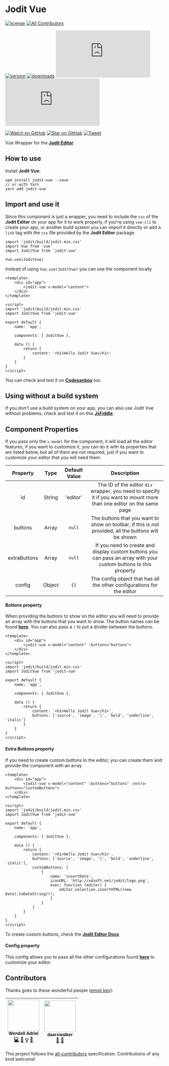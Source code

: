 # Jodit Vue

[![license](https://img.shields.io/github/license/mashape/apistatus.svg?style=flat-square)](https://github.com/WendellAdriel/jodit-vue/blob/master/LICENSE)
[![All Contributors](https://img.shields.io/badge/all_contributors-2-orange.svg?style=flat-square)](#contributors)

[![version][version-badge]][package]
[![downloads][downloads-badge]][npmcharts]
[![size][size-badge]][unpkg-dist] [![gzip size][gzip-badge]][unpkg-dist]

[![Watch on GitHub][github-watch-badge]][github-watch]
[![Star on GitHub][github-star-badge]][github-star]
[![Tweet][twitter-badge]][twitter]

Vue Wrapper for the **[Jodit Editor](https://github.com/xdan/jodit)**

## How to use

Install **Jodit Vue**:

```
npm install jodit-vue --save
// or with Yarn
yarn add jodit-vue
```

## Import and use it

Since this component is just a wrapper, you need to include the `css` of the **Jodit Editor** on your app for it to work properly, if you're using `vue-cli` to create your app, or another build system you can import it directly or add a `link` tag with the `css` file provided by the **Jodit Editor** package.

```
import 'jodit/build/jodit.min.css'
import Vue from 'vue'
import JoditVue from 'jodit-vue'

Vue.use(JoditVue)
```

Instead of using `Vue.use(JoditVue)` you can use the component locally

```
<template>
    <div id="app">
        <jodit-vue v-model="content">
    </div>
</template>

<script>
import 'jodit/build/jodit.min.css'
import JoditVue from 'jodit-vue'

export default {
    name: 'app',

    components: { JoditVue },

    data () {
        return {
            content: '<h1>Hello Jodit Vue</h1>'
        }
    }
}
</script>
```

You can check and test it on **[Codesanbox](https://codesandbox.io/s/jv0l1r86wv)** too.

## Using without a build system

If you don't use a build system on your app, you can also use Jodit Vue without problems, check and test it on this **[JsFiddle](https://jsfiddle.net/6ch2gn0t/)**.

## Component Properties

If you pass only the `v-model` for the component, it will load all the editor features, if you want to customize it, you can do it with its properties that are listed below, but all of them are not required, just if you want to customize your editor that you will need them:

| Property         | Type    | Default Value | Description                                                                                                           |
| :--------------: | :-----: | :-----------: | :-------------------------------------------------------------------------------------------------------------------: |
| id               | String  | 'editor'      | The ID of the editor `div` wrapper, you need to specify it if you want to mount more than one editor on the same page |
| buttons          | Array   | `null`        | The buttons that you want to show on toolbar, if this is not provided, all the buttons will be shown                  |
| extraButtons     | Array   | `null`        | If you need to create and display custom buttons you can pass an array with your custom buttons to this property      |
| config           | Object  | `{}`          | The config object that has all the other configurations for the editor                                                |

#### Buttons property

When providing the buttons to show on the editor you will need to provide an array with the buttons that you want to show. The button names can be found **[here](https://xdsoft.net/jodit/play.html)**. You can also pass a `|` to put a divider between the buttons.

```
<template>
    <div id="app">
        <jodit-vue v-model="content" :buttons="buttons">
    </div>
</template>

<script>
import 'jodit/build/jodit.min.css'
import JoditVue from 'jodit-vue'

export default {
    name: 'app',

    components: { JoditVue },

    data () {
        return {
            content: '<h1>Hello Jodit Vue</h1>',
            buttons: ['source', 'image', '|', 'bold', 'underline', 'italic']
        }
    }
}
</script>
```

#### Extra Buttons property

If you need to create custom buttons to the editor, you can create them and provide the component with an array

```
<template>
    <div id="app">
        <jodit-vue v-model="content" :buttons="buttons" :extra-buttons="customButtons">
    </div>
</template>

<script>
import 'jodit/build/jodit.min.css'
import JoditVue from 'jodit-vue'

export default {
    name: 'app',

    components: { JoditVue },

    data () {
        return {
            content: '<h1>Hello Jodit Vue</h1>',
            buttons: ['source', 'image', '|', 'bold', 'underline', 'italic'],
            customButtons: [
                {
                    name: 'insertDate',
                    iconURL: 'http://xdsoft.net/jodit/logo.png',
                    exec: function (editor) {
                        editor.selection.insertHTML((new Date).toDateString());
                    }
                }
            ]
        }
    }
}
</script>
```

To create custom buttons, check the **[Jodit Editor Docs](https://xdsoft.net/jodit/doc/)**

#### Config property

This config allows you to pass all the other configurations found **[here](https://xdsoft.net/jodit/doc/options/)** to customize your editor.

## Contributors

Thanks goes to these wonderful people ([emoji key](https://github.com/kentcdodds/all-contributors#emoji-key)):

<!-- ALL-CONTRIBUTORS-LIST:START - Do not remove or modify this section -->
<!-- prettier-ignore -->
| [<img src="https://avatars1.githubusercontent.com/u/11641518?v=4" width="100px;"/><br /><sub><b>Wendell Adriel</b></sub>](https://wendelladriel.com)<br />[💻](https://github.com/WendellAdriel/jodit-vue/commits?author=WendellAdriel "Code") [📖](https://github.com/WendellAdriel/jodit-vue/commits?author=WendellAdriel "Documentation") [💡](#example-WendellAdriel "Examples") [🤔](#ideas-WendellAdriel "Ideas, Planning, & Feedback") | [<img src="https://avatars3.githubusercontent.com/u/26570413?v=4" width="100px;"/><br /><sub><b>daarxwalker</b></sub>](https://github.com/daarxwalker)<br />[🐛](https://github.com/WendellAdriel/jodit-vue/issues?q=author%3Adaarxwalker "Bug reports") [🤔](#ideas-daarxwalker "Ideas, Planning, & Feedback") |
| :---: | :---: |
<!-- ALL-CONTRIBUTORS-LIST:END -->

This project follows the [all-contributors](https://github.com/kentcdodds/all-contributors) specification. Contributions of any kind welcome!

[downloads-badge]: https://img.shields.io/npm/dm/jodit-vue.svg?style=flat-square
[npmcharts]: http://npmcharts.com/compare/jodit-vue
[version-badge]: https://img.shields.io/npm/v/jodit-vue.svg?style=flat-square
[package]: https://www.npmjs.com/package/jodit-vue
[size-badge]: http://img.badgesize.io/https://unpkg.com/jodit-vue/dist/jodit-vue.umd.js?style=flat-square&label=size
[unpkg-dist]: https://unpkg.com/jodit-vue/dist/jodit-vue.min.js
[gzip-badge]: http://img.badgesize.io/https://unpkg.com/jodit-vue/dist/jodit-vue.min.js?label=gzip%20size&style=flat-square&compression=gzip
[github-watch-badge]: https://img.shields.io/github/watchers/WendellAdriel/jodit-vue.svg?style=social
[github-watch]: https://github.com/WendellAdriel/jodit-vue/watchers
[github-star-badge]: https://img.shields.io/github/stars/WendellAdriel/jodit-vue.svg?style=social
[github-star]: https://github.com/WendellAdriel/jodit-vue/stargazers
[twitter]: https://twitter.com/intent/tweet?text=Check%20out%20jodit-vue!%20https://github.com/WendellAdriel/jodit-vue%20%F0%9F%91%8D
[twitter-badge]: https://img.shields.io/twitter/url/https/github.com/WendellAdriel/jodit-vue.svg?style=social
